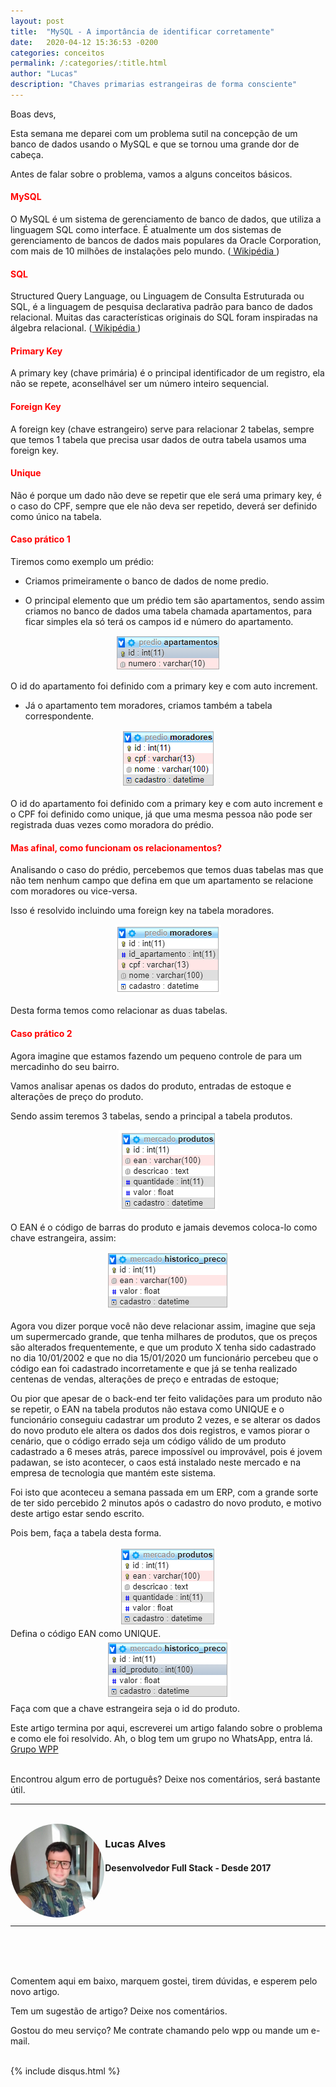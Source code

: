 ```yaml
---
layout: post
title:  "MySQL - A importância de identificar corretamente"
date:   2020-04-12 15:36:53 -0200
categories: conceitos
permalink: /:categories/:title.html
author: "Lucas"
description: "Chaves primarias estrangeiras de forma consciente"
---
```


Boas devs,

Esta semana me deparei com um problema sutil na concepção de um banco de dados usando o MySQL e que se tornou uma grande dor de cabeça.

Antes de falar sobre o problema, vamos a alguns conceitos básicos.

<h4 style="color: #FF0000;">MySQL</h4>

O MySQL é um sistema de gerenciamento de banco de dados, que utiliza a linguagem SQL como interface. É atualmente um dos sistemas de gerenciamento de bancos de dados mais populares da Oracle Corporation, com mais de 10 milhões de instalações pelo mundo. (<a href="https://pt.wikipedia.org/wiki/MySQL" target="_blank"> Wikipédia </a>)

<h4 style="color: #FF0000;">SQL</h4>

Structured Query Language, ou Linguagem de Consulta Estruturada ou SQL, é a linguagem de pesquisa declarativa padrão para banco de dados relacional. Muitas das características originais do SQL foram inspiradas na álgebra relacional. (<a href="https://pt.wikipedia.org/wiki/SQL" target="_blank"> Wikipédia </a>)

<h4 style="color: #FF0000;">Primary Key</h4>

A primary key (chave primária) é o principal identificador de um registro, ela não se repete, aconselhável ser um número inteiro sequencial.

<h4 style="color: #FF0000;">Foreign Key</h4>

A foreign key (chave estrangeiro) serve para relacionar 2 tabelas, sempre que temos 1 tabela que precisa usar dados de outra tabela usamos uma foreign key.

<h4 style="color: #FF0000;">Unique</h4>

Não é porque um dado não deve se repetir que ele será uma primary key, é o caso do CPF, sempre que ele não deva ser repetido, deverá ser definido como único na tabela.

<h4 style="color: #FF0000;">Caso prático 1</h4>

Tiremos como exemplo um prédio:
 - Criamos primeiramente o banco de dados de nome predio.

 - O principal elemento que um prédio tem são apartamentos, sendo assim criamos no banco de dados uma tabela chamada apartamentos, para ficar simples ela só terá os campos id e número do apartamento.

 <div style="text-align: center;">
   <img src="/assets/imagens/conceitos/banco_dados/table_apartamentos.PNG"/>
 </div>

 O id do apartamento foi definido com a primary key e com auto increment.

 - Já o apartamento tem moradores, criamos também a tabela correspondente.

 <div style="text-align: center;">
   <img src="/assets/imagens/conceitos/banco_dados/table_no_moradares.PNG"/>
 </div>

O id do apartamento foi definido com a primary key e com auto increment e o CPF foi definido como unique, já que uma mesma pessoa não pode ser registrada duas vezes como moradora do prédio.

<h4 style="color: #FF0000;">Mas afinal, como funcionam os relacionamentos?</h4>

Analisando o caso do prédio, percebemos que temos duas tabelas mas que não tem nenhum campo que defina em que um apartamento se relacione com moradores ou vice-versa.

Isso é resolvido incluindo uma foreign key na tabela moradores.

<div style="text-align: center;">
  <img src="/assets/imagens/conceitos/banco_dados/table_yes_moradares.PNG"/>
</div>

Desta forma temos como relacionar as duas tabelas.

<h4 style="color: #FF0000;">Caso prático 2</h4>

Agora imagine que estamos fazendo um pequeno controle de para um mercadinho do seu bairro.

Vamos analisar apenas os dados do produto, entradas de estoque e alterações de preço do produto.

Sendo assim teremos 3 tabelas, sendo a principal a tabela produtos.

<div style="text-align: center;">
  <img src="/assets/imagens/conceitos/banco_dados/table_produtos.PNG"/>
</div>

O EAN é o código de barras do produto e jamais devemos coloca-lo como chave estrangeira, assim:

<div style="text-align: center;">
  <img src="/assets/imagens/conceitos/banco_dados/table_historico_no_preco.PNG"/>
</div>

Agora vou dizer porque você não deve relacionar assim, imagine que seja um supermercado grande, que tenha milhares de produtos, que os preços são alterados frequentemente, e que um produto X tenha sido cadastrado no dia 10/01/2002 e que no dia 15/01/2020 um funcionário percebeu que o código ean foi cadastrado incorretamente e que já se tenha realizado centenas de vendas, alterações de preço e entradas de estoque;

Ou pior que apesar de o back-end ter feito validações para um produto não se repetir, o EAN na tabela produtos não estava como UNIQUE e o funcionário conseguiu cadastrar um produto 2 vezes, e se alterar os dados do novo produto ele altera os dados dos dois registros, e vamos piorar o cenário, que o código errado seja um código válido de um produto cadastrado a 6 meses atrás, parece impossível ou improvável, pois é jovem padawan, se isto acontecer, o caos está instalado neste mercado e na empresa de tecnologia que mantém este sistema.

Foi isto que aconteceu a semana passada em um ERP, com a grande sorte de ter sido percebido 2 minutos após o cadastro do novo produto, e motivo deste artigo estar sendo escrito.

Pois bem, faça a tabela desta forma.

<div style="text-align: center;">
  <img src="/assets/imagens/conceitos/banco_dados/table_produtos_yes.PNG"/>
</div>
Defina o código EAN como UNIQUE.

<div style="text-align: center;">
  <img src="/assets/imagens/conceitos/banco_dados/table_historico_yes_preco.PNG"/>
</div>
Faça com que a chave estrangeira seja o id do produto.

Este artigo termina por aqui, escreverei um artigo falando sobre o problema e como ele foi resolvido. Ah, o blog tem um grupo no WhatsApp, entra lá.
<a href="https://chat.whatsapp.com/KHya5ibxrqY8dS2fmdBSjM" target="_blank">Grupo WPP</a>

<br>
Encontrou algum erro de português? Deixe nos comentários, será bastante útil.

<br>
<hr>
<br>

<div style="width: 30%; float: left;">
  <img src="/assets/imagens/foto.jpg" style="height: 150px; width: 150px; border-radius: 50%;"/>
</div>

<div style="width: 100%;">
  <h3>Lucas Alves</h3>
  <h4>Desenvolvedor Full Stack - Desde 2017</h4>
</div>

<br><br><br>
<hr>
<br>

<br><br>
Comentem aqui em baixo, marquem gostei, tirem dúvidas, e esperem pelo novo artigo.

Tem um sugestão de artigo? Deixe nos comentários.

Gostou do meu serviço? Me contrate chamando pelo wpp ou mande um e-mail.
<br><br>

{% include disqus.html %}
